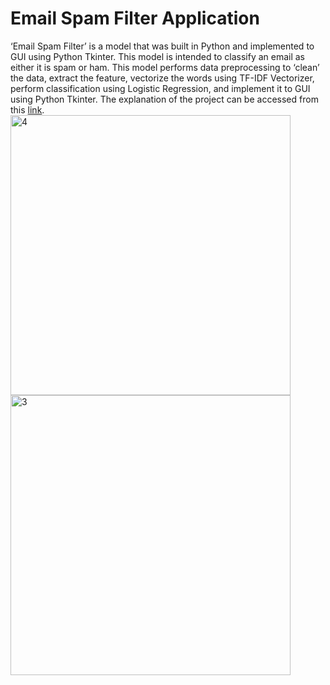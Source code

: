 # Email Spam Filter Application
‘Email Spam Filter’ is a model that was built in Python and implemented to GUI using Python Tkinter. This model is intended to classify an email as either it is spam or ham.  This model performs data preprocessing to ‘clean’ the data, extract the feature, vectorize the words using TF-IDF Vectorizer, perform classification using Logistic Regression, and implement it to GUI using Python Tkinter. The explanation of the project can be accessed from this [link](https://nadyatyandra.notion.site/Email-Spam-Filter-Application-4cab0d3ef20549aab18e27ece1b68ad6).
<img width="448" alt="4" src="https://user-images.githubusercontent.com/84224607/193229019-2118bbe0-e40d-43dc-8644-618a39e9a928.png">
<img width="448" alt="3" src="https://user-images.githubusercontent.com/84224607/193229055-b337b8fb-9e24-4c8b-a4ba-e652daefbecb.png">
